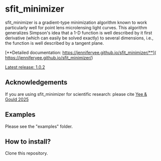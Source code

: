 # sfit_minimizer

<dl> sfit_minimizer is a gradient-type minimization algorithm known to work 
particularly well for point lens microlensing light curves. This algorithm 
generalizes Simpson's idea that a 1-D function is well
described by it first derivative (which can easily be solved
exactly) to several dimensions, i.e., the function is well
described by a tangent plane.  </dl>

[**Detailed documentation: https://jenniferyee.github.io/sfit_minimizer/**](
https://jenniferyee.github.io/sfit_minimizer/)

[Latest release: 1.0.2](https://github.com/jenniferyee/sfit_minimizer/releases/latest)

## Acknowledgements

If you are using sfit_minimizer for scientific research: please cite 
[Yee & Gould 2025](https://arxiv.org/abs/2502.04486)

## Examples

Please see the "examples" folder.

## How to install?

Clone this repository.